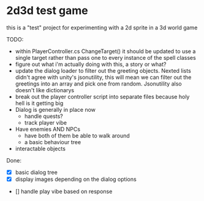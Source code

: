 # 2d3d test game

this is a "test" project for experimenting with a 2d sprite in a 3d world game

TODO:
- within PlayerController.cs ChangeTarget() it should be updated to use a single target rather than pass one to every instance of the spell classes
- figure out what i'm actually doing with this, a story or what?
- update the dialog loader to filter out the greeting objects. Nexted lists didn't agree with unity's jsonutility, this will mean we can filter out the greetings into an array and pick one from random. Jsonutility also doesn't like dictionarys
- break out the player controller script into separate files because holy hell is it getting big
- Dialog is generally in place now
	- handle quests?
	- track player vibe
- Have enemies AND NPCs 
	- have both of them be able to walk around
	- a basic behaviour tree 
- interactable objects


Done:
- [x] basic dialog tree
- [x] display images depending on the dialog options
- [] handle play vibe based on response 
